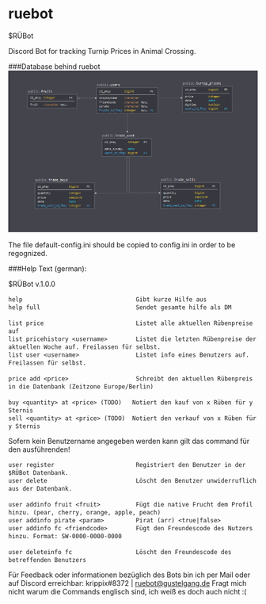 # ruebot
$RÜBot

Discord Bot for tracking Turnip Prices in Animal Crossing.


###Database behind ruebot
![Image of Database](https://raw.githubusercontent.com/krippix/ruebot.py/master/database.PNG)


The file default-config.ini should be copied to config.ini in order to be regognized.


###Help Text (german):

$RÜBot v.1.0.0

    help                                Gibt kurze Hilfe aus
    help full                           Sendet gesamte hilfe als DM

    list price                          Listet alle aktuellen Rübenpreise auf
    list pricehistory <username>        Listet die letzten Rübenpreise der aktuellen Woche auf. Freilassen für selbst.
    list user <username>                Listet info eines Benutzers auf. Freilassen für selbst.
                      
    price add <price>                   Schreibt den aktuellen Rübenpreis in die Datenbank (Zeitzone Europe/Berlin)
    
    buy <quantity> at <price> (TODO)   Notiert den kauf von x Rüben für y Sternis
    sell <quantity> at <price> (TODO)  Notiert den verkauf von x Rüben für y Sternis

Sofern kein Benutzername angegeben werden kann gilt das command für den ausführenden!

    user register                       Registriert den Benutzer in der $RÜBot Datenbank.
    user delete                         Löscht den Benutzer unwiderruflich aus der Datenbank.
    
    user addinfo fruit <fruit>          Fügt die native Frucht dem Profil hinzu. (pear, cherry, orange, apple, peach)
    user addinfo pirate <param>         Pirat (arr) <true|false>
    user addinfo fc <friendcode>        Fügt den Freundescode des Nutzers hinzu. Format: SW-0000-0000-0000
    
    user deleteinfo fc                  Löscht den Freundescode des betreffenden Benutzers
    

Für Feedback oder informationen bezüglich des Bots bin ich per Mail oder auf Discord erreichbar: krippix#8372 | ruebot@gustelgang.de
Fragt mich nicht warum die Commands englisch sind, ich weiß es doch auch nicht :(


